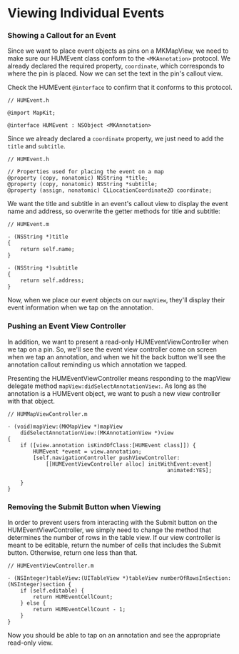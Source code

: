 # Viewing Individual Events

### Showing a Callout for an Event

Since we want to place event objects as pins on a MKMapView, we need to make sure our HUMEvent class conform to the `<MKAnnotation>` protocol. We already declared the required property, `coordinate`, which corresponds to where the pin is placed. Now we can set the text in the pin's callout view.

Check the HUMEvent `@interface` to confirm that it conforms to this protocol.

	// HUMEvent.h
	
	@import MapKit;
	
	@interface HUMEvent : NSObject <MKAnnotation>
	
Since we already declared a `coordinate` property, we just need to add the `title` and `subtitle`.

	// HUMEvent.h

	// Properties used for placing the event on a map
	@property (copy, nonatomic) NSString *title;
	@property (copy, nonatomic) NSString *subtitle;
	@property (assign, nonatomic) CLLocationCoordinate2D coordinate;
	
We want the title and subtitle in an event's callout view to display the event name and address, so overwrite the getter methods for title and subtitle:

	// HUMEvent.m

	- (NSString *)title
	{
    	return self.name;
	}

	- (NSString *)subtitle
	{
    	return self.address;
	}

Now, when we place our event objects on our `mapView`, they'll display their event information when we tap on the annotation.

### Pushing an Event View Controller

In addition, we want to present a read-only HUMEventViewController when we tap on a pin. So, we'll see the event view controller come on screen when we tap an annotation, and when we hit the back button we'll see the annotation callout reminding us which annotation we tapped.

Presenting the HUMEventViewController means responding to the mapView delegate method `mapView:didSelectAnnotationView:`. As long as the annotation is a HUMEvent object, we want to push a new view controller with that object.

	// HUMMapViewController.m

	- (void)mapView:(MKMapView *)mapView
	    didSelectAnnotationView:(MKAnnotationView *)view
	{
	    if ([view.annotation isKindOfClass:[HUMEvent class]]) {
	        HUMEvent *event = view.annotation;
	        [self.navigationController pushViewController:
	        	[[HUMEventViewController alloc] initWithEvent:event]
											          animated:YES];
	
	    }
	}

### Removing the Submit Button when Viewing

In order to prevent users from interacting with the Submit button on the HUMEventViewController, we simply need to change the method that determines the number of rows in the table view. If our view controller is meant to be editable, return the number of cells that includes the Submit button. Otherwise, return one less than that.

	// HUMEventViewController.m

	- (NSInteger)tableView:(UITableView *)tableView numberOfRowsInSection:(NSInteger)section {
	    if (self.editable) {
	        return HUMEventCellCount;
	    } else {
	        return HUMEventCellCount - 1;
	    }
	}

Now you should be able to tap on an annotation and see the appropriate read-only view.

